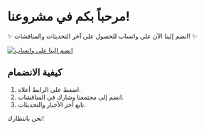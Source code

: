 
# مرحباً بكم في مشروعنا!

✨ انضم إلينا الآن على واتساب للحصول على آخر التحديثات والمناقشات! ✨

[![انضم إلينا على واتساب](https://upload.wikimedia.org/wikipedia/commons/6/6b/WhatsApp.svg)](https://whatsapp.com/channel/0029VbAcHK3HwXb7OdHAPO3m)

## كيفية الانضمام
1. اضغط على الرابط أعلاه.
2. انضم إلى مجتمعنا وشارك في المناقشات.
3. تابع آخر الأخبار والتحديثات.

نحن بانتظارك!
